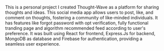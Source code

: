 This is a personal project
I  created Thought-Wave as a platform for sharing thoughts and ideas. This social media app allows users to post, like, and comment on thoughts, fostering a community of like-minded individuals. It has features like forgot password with opt verification, fully functional tranding page and algorithm recommended feed according to user's preference. It was built using React for frontend, Express.Js for backend, MongoDB as database and Firebase for authentication, providing a seamless user experience.